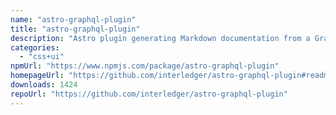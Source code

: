 ```yaml
---
name: "astro-graphql-plugin"
title: "astro-graphql-plugin"
description: "Astro plugin generating Markdown documentation from a GraphQL schema. This plugin is modified off the docusaurus-graphql-plugin](https://github.com/zhouzi/docusaurus-graphql-plugin) by [Gabin Aureche. If, for some reason, you "
categories:
  - "css+ui"
npmUrl: "https://www.npmjs.com/package/astro-graphql-plugin"
homepageUrl: "https://github.com/interledger/astro-graphql-plugin#readme"
downloads: 1424
repoUrl: "https://github.com/interledger/astro-graphql-plugin"
---
```

